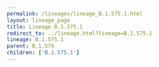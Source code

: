 ```yaml
---
permalink: /lineages/lineage_B.1.575.1.html
layout: lineage_page
title: Lineage B.1.575.1
redirect_to: ../lineage.html?lineage=B.1.575.1
lineage: B.1.575.1
parent: B.1.575
children: ['B.1.575.1']
---
```

